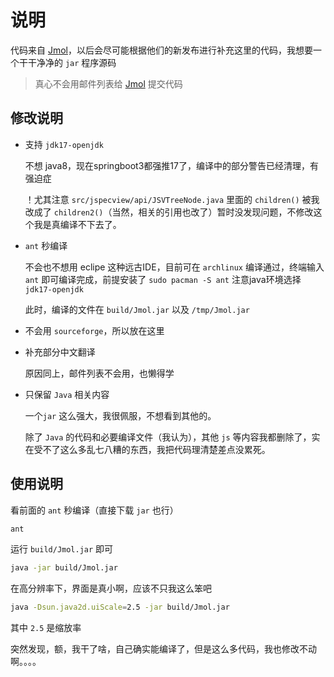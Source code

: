 # 说明

代码来自 [Jmol](https://sourceforge.net/projects/jmol/)，以后会尽可能根据他们的新发布进行补充这里的代码，我想要一个干干净净的 `jar` 程序源码


> 真心不会用邮件列表给 [Jmol](https://sourceforge.net/projects/jmol/) 提交代码

## 修改说明

- 支持 `jdk17-openjdk`

    不想 java8，现在springboot3都强推17了，编译中的部分警告已经清理，有强迫症

    ！尤其注意 `src/jspecview/api/JSVTreeNode.java` 里面的 `children()` 被我改成了 `children2()`（当然，相关的引用也改了）暂时没发现问题，不修改这个我是真编译不下去了。

- `ant` 秒编译

    不会也不想用 eclipe 这种远古IDE，目前可在 `archlinux` 编译通过，终端输入 `ant` 即可编译完成，前提安装了 `sudo pacman -S ant` 注意java环境选择 `jdk17-openjdk`

    此时，编译的文件在 `build/Jmol.jar` 以及 `/tmp/Jmol.jar`

- 不会用 `sourceforge`，所以放在这里

- 补充部分中文翻译

    原因同上，邮件列表不会用，也懒得学


- 只保留 `Java` 相关内容

    一个`jar` 这么强大，我很佩服，不想看到其他的。

    除了 `Java` 的代码和必要编译文件（我认为），其他 `js` 等内容我都删除了，实在受不了这么多乱七八糟的东西，我把代码理清楚差点没累死。
    

## 使用说明

看前面的 `ant` 秒编译（直接下载 `jar` 也行）

```bash
ant
```

运行 `build/Jmol.jar` 即可

```bash
java -jar build/Jmol.jar
```

在高分辨率下，界面是真小啊，应该不只我这么笨吧

```bash
java -Dsun.java2d.uiScale=2.5 -jar build/Jmol.jar
```

其中 `2.5` 是缩放率




突然发现，额，我干了啥，自己确实能编译了，但是这么多代码，我也修改不动啊。。。。
